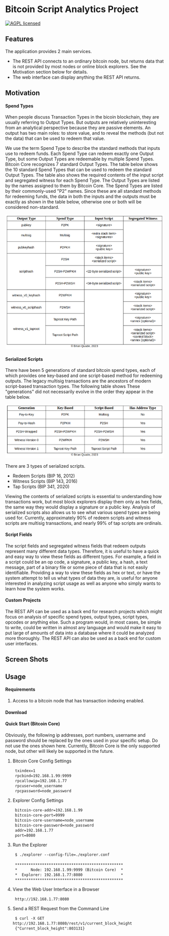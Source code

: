 # Bitcoin Script Analytics Project

[![AGPL licensed](https://img.shields.io/badge/license-AGPL-blue.svg)](https://github.com/btc-script-explorer/explorer/blob/master/LICENSE)

## Features

The application provides 2 main services.
- The REST API connects to an ordinary bitcoin node, but returns data that is not provided by most nodes or online block explorers. See the Motivation section below for details.
- The web interface can display anything the REST API returns.

## Motivation

#### Spend Types

When people discuss Transaction Types in the bicoin blockchain, they are usually referring to Output Types.
But outputs are relatively uninteresting from an analytical perspective because they are passive elements.
An output has two main roles: to store value, and to reveal the methods (but not the data) that can be used to redeem that value.

We use the term Spend Type to describe the standard methods that inputs use to redeem funds.
Each Spend Type can redeem exactly one Output Type, but some Output Types are redeemable by multiple Spend Types.
Bitcoin Core recognizes 7 standard Output Types. The table below shows the 10 standard Spend Types that can be used to redeem the standard Output Types.
The table also shows the required contents of the input script and segregated witness for each Spend Type.
The Output Types are listed by the names assigned to them by Bitcoin Core. The Spend Types are listed by their commonly-used "P2" names.
Since these are all standard methods for redeeming funds, the data in both the inputs and the outputs must be exactly as shown in the table below, otherwise one or both will be considered non-standard.

![Spend Types](/assets/images/spend-type-table.png)

#### Serialized Scripts

There have been 5 generations of standard bitcoin spend types, each of which provides one key-based and one script-based method for redeeming outputs. The legacy multisig transactions are the
ancestors of modern script-based transaction types. The following table shows 
These "generations" did not necessarily evolve in the order they appear in the table below.

![Transaction Generations](/assets/images/tx-generations.png)

There are 3 types of serialized scripts.
- Redeem Scripts (BIP 16, 2012)
- Witness Scripts (BIP 143, 2016)
- Tap Scripts (BIP 341, 2020)

Viewing the contents of serialized scripts is essential to understanding how transactions work, but most block explorers display them only as hex fields, the same way
they would display a signature or a public key. Analysis of serialized scripts also allows us to see what various spend types are being used for.
Currently, approximately 90% of redeem scripts and witness scripts are multisig transactions, and nearly 99% of tap scripts are ordinals.

#### Script Fields

The script fields and segregated witness fields that redeem outputs represent many different data types.
Therefore, it is useful to have a quick and easy way to view these fields as different types.
For example, a field in a script could be an op code, a signature, a public key, a hash, a text message, part of a binary file or some piece of data that is not easily identifiable.
Providing a way to view these fields as hex or text, or have the system attempt to tell us what types of data they are, is useful for anyone interested in analyzing
script usage as well as anyone who simply wants to learn how the system works.

#### Custom Projects

The REST API can be used as a back end for research projects which might focus on analysis of specific spend types, output types, script types, opcodes or anything else.
Such a program would, in most cases, be simple to write, could be written in almost any language and would make it easy to put large of amounts of data into a database
where it could be analyzed more thoroughly. The REST API can also be used as a back end for custom user interfaces.

## Screen Shots

## Usage

#### Requirements

1. Access to a bitcoin node that has transaction indexing enabled.

#### Download

#### Quick Start (Bitcoin Core)

Obviously, the following ip addresses, port numbers, username and password should be replaced by the ones used in your specific setup. Do not use the ones shown here.
Currently, Bitcoin Core is the only supported node, but other will likely be supported in the future.

1. Bitcoin Core Config Settings

        txindex=1
        rpcbind=192.168.1.99:9999
        rpcallowip=192.168.1.77
        rpcuser=node_username
        rpcpassword=node_password

2. Explorer Config Settings

        bitcoin-core-addr=192.168.1.99
        bitcoin-core-port=9999
        bitcoin-core-username=node_username
        bitcoin-core-password=node_password
        addr=192.168.1.77
        port=8080

3. Run the Explorer

        $ ./explorer --config-file=./explorer.conf 
        
        ************************************************
        *      Node: 192.168.1.99:9999 (Bitcoin Core)  *
        *  Explorer: 192.168.1.77:8080                 *
        ************************************************

4. View the Web User Interface in a Browser

        http://192.168.1.77:8080

4. Send a REST Request from the Command Line

        $ curl -X GET http://192.168.1.77:8080/rest/v1/current_block_height
        {"Current_block_height":803131}

